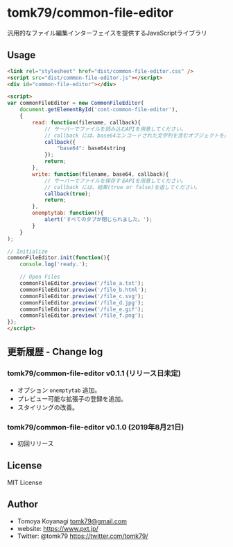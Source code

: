 # tomk79/common-file-editor
汎用的なファイル編集インターフェイスを提供するJavaScriptライブラリ

## Usage

```html
<link rel="stylesheet" href="dist/common-file-editor.css" />
<script src="dist/common-file-editor.js"></script>
<div id="common-file-editor"></div>

<script>
var commonFileEditor = new CommonFileEditor(
    document.getElementById('cont-common-file-editor'),
    {
        read: function(filename, callback){
            // サーバーでファイルを読み込むAPIを用意してください。
            // callback には、base64エンコードされた文字列を含むオブジェクトを返してください。
            callback({
                "base64": base64string
            });
            return;
        },
        write: function(filename, base64, callback){
            // サーバーでファイルを保存するAPIを用意してください。
            // callback には、結果(true or false)を返してください。
            callback(true);
            return;
        },
        onemptytab: function(){
            alert('すべてのタブが閉じられました。');
        }
    }
);

// Initialize
commonFileEditor.init(function(){
    console.log('ready.');

    // Open Files
    commonFileEditor.preview('/file_a.txt');
    commonFileEditor.preview('/file_b.html');
    commonFileEditor.preview('/file_c.svg');
    commonFileEditor.preview('/file_d.jpg');
    commonFileEditor.preview('/file_e.gif');
    commonFileEditor.preview('/file_f.png');
});
</script>
```


## 更新履歴 - Change log

### tomk79/common-file-editor v0.1.1 (リリース日未定)

- オプション `onemptytab` 追加。
- プレビュー可能な拡張子の登録を追加。
- スタイリングの改善。

### tomk79/common-file-editor v0.1.0 (2019年8月21日)

- 初回リリース


## License

MIT License


## Author

- Tomoya Koyanagi <tomk79@gmail.com>
- website: <https://www.pxt.jp/>
- Twitter: @tomk79 <https://twitter.com/tomk79/>
